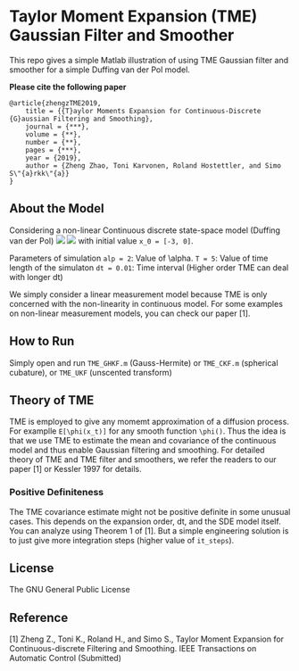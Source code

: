 # Taylor Moment Expansion (TME) Gaussian Filter and Smoother

This repo gives a simple Matlab illustration of using TME Gaussian filter and smoother for a simple Duffing van der Pol model.

**Please cite the following paper**
```
@article{zhengzTME2019,
	title = {{T}aylor Moments Expansion for Continuous-Discrete {G}aussian Filtering and Smoothing},
	journal = {***},
	volume = {**},
	number = {**},
	pages = {***},
	year = {2019},
	author = {Zheng Zhao, Toni Karvonen, Roland Hostettler, and Simo S\"{a}rkk\"{a}}
}
```
## About the Model
Considering a non-linear Continuous discrete state-space model (Duffing van der Pol)
![](https://latex.codecogs.com/png.download?d%5Cbegin%7Bbmatrix%7D%20x_1%5C%5Cx_2%20%5Cend%7Bbmatrix%7D%20%3D%20%5Cbegin%7Bbmatrix%7D%20x_2%5C%5Cx_1%28%5Calpha-x_1%5E2%29-x_2%29%20%5Cend%7Bbmatrix%7D%20dt%20+%20%5Cbegin%7Bbmatrix%7D%200%5C%5Cx_1%20%5Cend%7Bbmatrix%7D%20dW_t,)
![](https://latex.codecogs.com/png.download?y_k%20%3D%20%5Cmathbf%7BH%7D%5C%2C%5Cmathbf%7Bx%7D_k%20+%20r_k,)
with initial value `x_0 = [-3, 0]`. 

Parameters of simulation
`alp = 2`: Value of \alpha. 
`T = 5`:   Value of time length of the simulaton
`dt = 0.01`: Time interval (Higher order TME can deal with longer dt)

We simply consider a linear measurement model because TME is only concerned with the non-linearity in continuous model. For some examples on non-linear measurement models, you can check our paper [1].

## How to Run
Simply open and run `TME_GHKF.m` (Gauss-Hermite) or `TME_CKF.m` (spherical cubature), or `TME_UKF` (unscented transform)
![]()

## Theory of TME
TME is employed to give any momemt approximation of a diffusion process. For examplle `E[\phi(x_t)]` for any smooth function `\phi()`. Thus the idea is that we use TME to estimate the mean and covariance of the continuous model and thus enable Gaussian filtering and smoothing. For detailed theory of TME and TME filter and smoothers, we refer the readers to our paper [1] or Kessler 1997 for details.

### Positive Definiteness
The TME covariance estimate might not be positive definite in some unusual cases. This depends on the expansion order, dt, and the SDE model itself. You can analyze using Theorem 1 of [1]. But a simple engineering solution is to just give more integration steps (higher value of `it_steps`).

## License

The GNU General Public License

## Reference
[1] Zheng Z., Toni K., Roland H., and Simo S., Taylor Moment Expansion for Continuous-discrete Filtering and Smoothing. IEEE Transactions on Automatic Control (Submitted)

